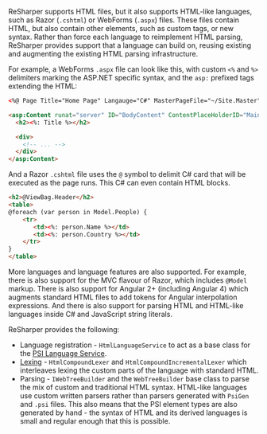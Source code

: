 [//]: # (title: HTML-Like languages)

ReSharper supports HTML files, but it also supports HTML-like languages, such as Razor (`.cshtml`) or WebForms (`.aspx`) files. These files contain HTML, but also contain other elements, such as custom tags, or new syntax. Rather than force each language to reimplement HTML parsing, ReSharper provides support that a language can build on, reusing existing and augmenting the existing HTML parsing infrastructure.

For example, a WebForms `.aspx` file can look like this, with custom `<%` and `%>` delimiters marking the ASP.NET specific syntax, and the `asp:` prefixed tags extending the HTML:

```html
<%@ Page Title="Home Page" Langauge="C#" MasterPageFile="~/Site.Master" %>

<asp:Content runat="server" ID="BodyContent" ContentPlaceHolderID="MainContent">
  <h2><%: Title %></h2>

  <div>
    <!-- ... -->
  </div>
</asp:Content>
```

And a Razor `.cshtml` file uses the `@` symbol to delimit C# card that will be executed as the page runs. This C# can even contain HTML blocks.

```html
<h2>@ViewBag.Header</h2>
<table>
@foreach (var person in Model.People) {
    <tr>
       <td><%: person.Name %></td>
       <td><%: person.Country %></td>
    </tr>
}
</table>
```

More languages and language features are also supported. For example, there is also support for the MVC flavour of Razor, which includes `@Model` markup. There is also support for Angular 2+ (including Angular 4) which augments standard HTML files to add tokens for Angular interpolation expressions. And there is also support for parsing HTML and HTML-like languages inside C# and JavaScript string literals.

ReSharper provides the following:

* Language registration - `HtmlLanguageService` to act as a base class for the [PSI Language Service](PsiLanguageDefinition.md).
* [Lexing](HtmlLike_Lexing.md) - `HtmlCompoundLexer` and `HtmlCompoundIncrementalLexer` which interleaves lexing the custom parts of the language with standard HTML.
* Parsing - `IWebTreeBuilder` and the `WebTreeBuilder` base class to parse the mix of custom and traditional HTML syntax. HTML-like languages use custom written parsers rather than parsers generated with `PsiGen` and `.psi` files. This also means that the PSI element types are also generated by hand - the syntax of HTML and its derived languages is small and regular enough that this is possible.